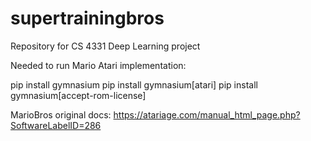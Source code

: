 # supertrainingbros
Repository for CS 4331 Deep Learning project

Needed to run Mario Atari implementation:

pip install gymnasium
pip install gymnasium[atari]
pip install gymnasium[accept-rom-license]

MarioBros original docs:
https://atariage.com/manual_html_page.php?SoftwareLabelID=286
